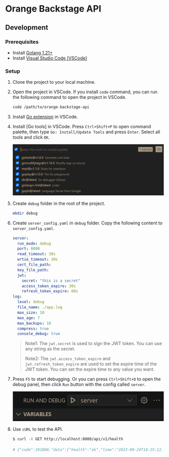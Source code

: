 # Orange Backstage API

## Development

### Prerequisites

- Install [Golang 1.21+](https://golang.org/dl/)
- Install [Visual Studio Code (VSCode)](https://code.visualstudio.com/)

### Setup

1. Clone the project to your local machine.

2. Open the project in VSCode. If you install `code` command, you can run the following command to open the project in VSCode.

    ```bash
    code /path/to/orange-backstage-api
    ```

3. Install [Go extension](https://marketplace.visualstudio.com/items?itemName=golang.go) in VSCode.

4. Install [Go tools] in VSCode. Press `Ctrl+Shift+P` to open command palette, then type `Go: Install/Update Tools` and press `Enter`. Select all tools and click `OK`.

    ![isntal go tools](doc/image/go-tools.png)

5. Create `debug` folder in the root of the project.

    ```bash
    mkdir debug
    ```

6. Create `server_config.yaml` in `debug` folder. Copy the following content to `server_config.yaml`.

    ```yaml
    server:
      run_mode: debug
      port: 8080
      read_timeout: 30s
      wrtie_timeout: 30s
      cert_file_path:
      key_file_path:
      jwt:
        secret: "this is a secret"
        access_token_expire: 30s
        refresh_token_expire: 60s
    log:
      level: debug
      file_name: ./app.log
      max_size: 10
      max_age: 7
      max_backups: 10
      compress: true
      console_debug: true
    ```

    > Note1: The `jwt.secret` is used to sign the JWT token. You can use any string as the secret.
    >
    > Note2: The `jwt.access_token_expire` and `jwt.refresh_token_expire` are used to set the expire time of the JWT token. You can set the expire time to any value you want.

7. Press `F5` to start debugging. Or you can press `Ctrl+Shift+D` to open the debug panel, then click `Run` button with the config called `server`.

    ![debug panel](doc/image/debug-panel.png)

8. Use `cURL` to test the API.

    ```bash
    $ curl -X GET http://localhost:8080/api/v1/health

    # {"code":101000,"data":{"health":"ok","time":"2023-09-24T18:25:12.598820633+08:00"}}
    ```
